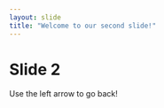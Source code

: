 ```yaml
---
layout: slide
title: "Welcome to our second slide!"
---
```

# Slide 2
Use the left arrow to go back!
